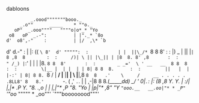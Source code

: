 dabloons

             _.oood"""""""booo._
         _.o""      _____    * ""o._
       oP"  _.ooo""""   """"o|o*_* "Yo
     o8   oP  _.-":          | |"._* `8o
    d'  o8',-"    :          | |/  ,\* `b
   d'  d.-"      :           | |: (( `\
  8'  d' """"":  :           | |  ||\_/* `8
 8   8'      :  :       |)   _ |  || |`|   8
,8  8        :  :     /)| \ || |\_|| | |8  8.
8' ,8       :  :      " /_) |`:' | | | |8. `8
8  8'       :  :        _ _='  \ ' __   __  8
8  8       :  :         \|__ |  | |  | | 8| 8
8  8.      :  :         ||   |  | |-:' | 8| 8
8. `8     /   |      __/ |__ |__| |  \ |__|,8
`8  8   .'    \     /     __ . . . . . .8LL8'
 8   8.'       `-. (    ,'  `.`. | | ,-|8  8
  8.(__________dd_) \__/ '  0|`.`: |: (8 ,8
   Y.  Y.                    | :/| |,\|* .P
    Y.  "8.          .,o     | | |,|"*  ,P
     "8.  "Yo_               | |p|"* ,8"
       "Y_   `"ooo.__   __.oo|"* * _P"
         `'"oo_     """""    * _oo""'
              `"""boooooood"""'
